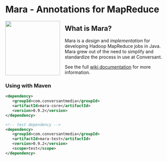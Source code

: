 # Mara - Annotations for MapReduce

<img src="https://cloud.githubusercontent.com/assets/3874504/7446254/4280ae1e-f198-11e4-8b9d-6251eefd2f23.png" height="170" align="left" style="padding: 0 12px 0 0;" /></div>
## What is Mara? ##
Mara is a _design_ and _implementation_ for developing Hadoop MapReduce jobs in Java. Mara grew out of the need to simplify and standardize the process in use at Conversant.

See the full [wiki documentation](https://github.com/conversant/mara/wiki/) for more information.

### Using with Maven

```xml
<dependency>
   <groupId>com.conversantmedia</groupId>
   <artifactId>mara-core</artifactId>
   <version>0.9.2</version>
</dependency>

<!-- test dependency -->
<dependency>
   <groupId>com.conversantmedia</groupId>
   <artifactId>mara-test</artifactId>
   <version>0.9.2</version>
   <scope>test</scope>
</dependency>
```
